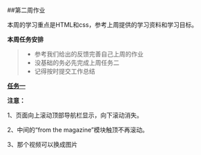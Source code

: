 ##第二周作业


本周的学习重点是HTML和css，参考上周提供的学习资料和学习目标。


**本周任务安排**

> * 参考我们给出的反馈完善自己上周的作业
> * 没基础的务必先完成上周任务二
> * 记得按时提交工作总结



[**任务一**](https://www.nationalgeographic.com/)

**注意：** 

1、页面向上滚动顶部导航栏显示，向下滚动消失。

2、中间的“from the magazine”模块触顶不再滚动。

3、那个视频可以换成图片


